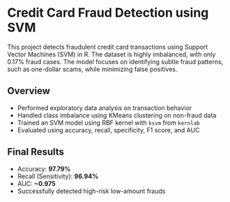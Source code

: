 # Credit Card Fraud Detection using SVM

This project detects fraudulent credit card transactions using Support Vector Machines (SVM) in R. The dataset is highly imbalanced, with only 0.17% fraud cases. The model focuses on identifying subtle fraud patterns, such as one-dollar scams, while minimizing false positives.

## Overview

- Performed exploratory data analysis on transaction behavior
- Handled class imbalance using KMeans clustering on non-fraud data
- Trained an SVM model using RBF kernel with `ksvm` from `kernlab`
- Evaluated using accuracy, recall, specificity, F1 score, and AUC

## Final Results

- Accuracy: **97.79%**
- Recall (Sensitivity): **96.94%**
- AUC: **~0.975**
- Successfully detected high-risk low-amount frauds
